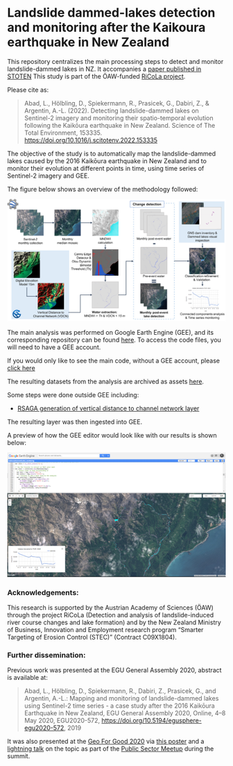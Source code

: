 # Landslide dammed-lakes detection and monitoring after the Kaikoura earthquake in New Zealand

This repository centralizes the main processing steps to detect and monitor landslide-dammed lakes in NZ. It accompanies a [paper published in STOTEN](https://www.sciencedirect.com/science/article/pii/S0048969722004272)  This study is part of the ÖAW-funded [RiCoLa project](https://landslides-and-rivers.sbg.ac.at/).

Please cite as:

> Abad, L., Hölbling, D., Spiekermann, R., Prasicek, G., Dabiri, Z., & Argentin, A.-L. (2022). Detecting landslide-dammed lakes on Sentinel-2 imagery and monitoring their spatio-temporal evolution following the Kaikōura earthquake in New Zealand. Science of The Total Environment, 153335. https://doi.org/10.1016/j.scitotenv.2022.153335

The objective of the study is to automatically map the landslide-dammed lakes caused by the 2016 Kaikōura earthquake in New Zealand and to monitor their evolution at different points in time, using time series of Sentinel-2 imagery and GEE. 

The figure below shows an overview of the methodology followed:

![](G4G/methods.png)

The main analysis was performed on Google Earth Engine (GEE), and its corresponding repository can be found [here](https://code.earthengine.google.com/?accept_repo=users/loreabad6/KaikouraDammedLakes_public). To access the code files, you will need to have a GEE account.

If you would only like to see the main code, without a GEE account, please [click here](https://code.earthengine.google.com/354be2242944d820090df1eb4c68dbe9?noload=true)

The resulting datasets from the analysis are archived as assets [here](https://code.earthengine.google.com/?asset=projects/ee-loreabad6/assets/Kaikoura_landslidedammedlakes_update).

Some steps were done outside GEE including:

- [RSAGA generation of vertical distance to channel network layer](pre_processing/rsaga/vdcn_procedure.md)

The resulting layer was then ingested into GEE. 

A preview of how the GEE editor would look like with our results is shown below:

![](EGU2020/GEE_layout.PNG)

### Acknowledgements:
This research is supported by the Austrian Academy of Sciences (ÖAW) through the project RiCoLa (Detection and analysis of landslide-induced river course changes and lake formation) and by the New Zealand Ministry of Business, Innovation and Employment research program “Smarter Targeting of Erosion Control (STEC)” (Contract C09X1804).

### Further dissemination: 

Previous work was presented at the EGU General Assembly 2020, abstract is available at:

> Abad, L., Hölbling, D., Spiekermann, R., Dabiri, Z., Prasicek, G., and Argentin, A.-L.: Mapping and monitoring of landslide-dammed lakes using Sentinel-2 time series - a case study after the 2016 Kaikōura Earthquake in New Zealand, EGU General Assembly 2020, Online, 4–8 May 2020, EGU2020-572, https://doi.org/10.5194/egusphere-egu2020-572, 2019

It was also presented at the [Geo For Good 2020](https://earthoutreachonair.withgoogle.com/events/geoforgood20) via [this poster](https://docs.google.com/presentation/d/1FVrxwwuBUsb69OKYbyssNDphket-6V4nhlK1OuXVDdw/edit?usp=sharing) and a [lightning talk](https://qrgo.page.link/izjEp) on the topic as part of the [Public Sector Meetup](https://docs.google.com/document/d/1HW-FiUbIzi52SPjKWLw_JuZNtv-wRUSfDI94Qk-P_AE/edit) during the summit. 